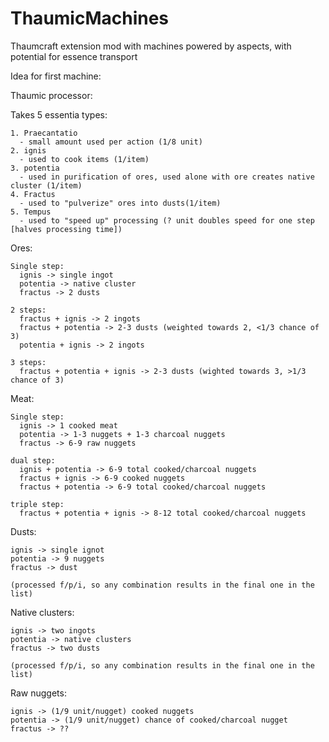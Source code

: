 ThaumicMachines
===============

Thaumcraft extension mod with machines powered by aspects, with potential for essence transport

Idea for first machine:

Thaumic processor:

  Takes 5 essentia types:

    1. Praecantatio
      - small amount used per action (1/8 unit)
    2. ignis
      - used to cook items (1/item)
    3. potentia
      - used in purification of ores, used alone with ore creates native cluster (1/item)
    4. Fractus
      - used to "pulverize" ores into dusts(1/item)
    5. Tempus
      - used to "speed up" processing (? unit doubles speed for one step [halves processing time])

Ores:

    Single step:
      ignis -> single ingot
      potentia -> native cluster
      fractus -> 2 dusts
	
    2 steps:
      fractus + ignis -> 2 ingots
      fractus + potentia -> 2-3 dusts (weighted towards 2, <1/3 chance of 3)
      potentia + ignis -> 2 ingots
	
    3 steps:
      fractus + potentia + ignis -> 2-3 dusts (wighted towards 3, >1/3 chance of 3)
		
		
Meat: 

    Single step:
      ignis -> 1 cooked meat
      potentia -> 1-3 nuggets + 1-3 charcoal nuggets
      fractus -> 6-9 raw nuggets

    dual step:
      ignis + potentia -> 6-9 total cooked/charcoal nuggets
      fractus + ignis -> 6-9 cooked nuggets
      fractus + potentia -> 6-9 total cooked/charcoal nuggets
		
    triple step:
      fractus + potentia + ignis -> 8-12 total cooked/charcoal nuggets
	
Dusts:

    ignis -> single ignot
    potentia -> 9 nuggets
    fractus -> dust
	
    (processed f/p/i, so any combination results in the final one in the list)
	
Native clusters:
    
    ignis -> two ingots
    potentia -> native clusters
    fractus -> two dusts
	
    (processed f/p/i, so any combination results in the final one in the list)

Raw nuggets:

    ignis -> (1/9 unit/nugget) cooked nuggets
    potentia -> (1/9 unit/nugget) chance of cooked/charcoal nugget
    fractus -> ??
